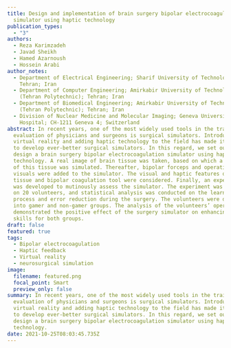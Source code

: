 ```yaml
---
title: Design and implementation of brain surgery bipolar electrocoagulation
  simulator using haptic technology
publication_types:
  - "3"
authors:
  - Reza Karimzadeh
  - Javad Sheikh
  - Hamed Azarnoush
  - Hossein Arabi
author_notes:
  - Department of Electrical Engineering; Sharif University of Technology;
    Tehran; Iran
  - Department of Computer Engineering; Amirkabir University of Technology
    (Tehran Polytechnic); Tehran; Iran
  - Department of Biomedical Engineering; Amirkabir University of Technology
    (Tehran Polytechnic); Tehran; Iran
  - Division of Nuclear Medicine and Molecular Imaging; Geneva University
    Hospital; CH-1211 Geneva 4; Switzerland
abstract: In recent years, one of the most widely used tools in the training and
  evaluation of physicians and surgeons is surgical simulators. Introducing
  virtual reality and adding haptic technology to the field has made it feasible
  to develop ever-better surgical simulators. In this regard, we set out to
  design a brain surgery bipolar electrocoagulation simulator using haptic
  technology. A real image of brain tissue was taken, based on which a 3D model
  of this tissue was simulated. Thereafter, bipolar forceps and operation room
  visuals were added to the simulator. The visual and haptic features of the
  tissue and bipolar coagulation tool were considered. Finally, an experiment
  was developed to mutinously assess the simulator. The experiment was performed
  on 20 volunteers, and statistical analysis was conducted on the learning
  process and error reduction during the surgery. The volunteers were divided
  into gamer and non-gamer groups. The analysis of the volunteers’ operation
  demonstrated the positive effect of the surgery simulator on enhancing user
  skills for both groups.
draft: false
featured: true
tags:
  - Bipolar electrocoagulation
  - Haptic feedback
  - Virtual reality
  - neurosurgical simulation
image:
  filename: featured.png
  focal_point: Smart
  preview_only: false
summary: In recent years, one of the most widely used tools in the training and
  evaluation of physicians and surgeons is surgical simulators. Introducing
  virtual reality and adding haptic technology to the field has made it feasible
  to develop ever-better surgical simulators. In this regard, we set out to
  design a brain surgery bipolar electrocoagulation simulator using haptic
  technology.
date: 2021-10-25T08:03:45.735Z
---
```

